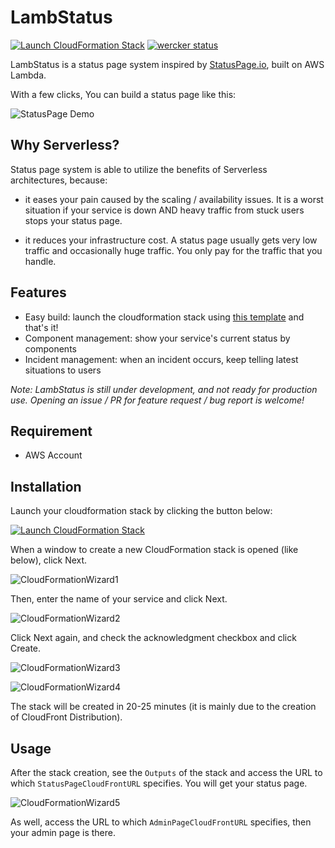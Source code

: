 # LambStatus

[![Launch CloudFormation Stack](https://s3.amazonaws.com/cloudformation-examples/cloudformation-launch-stack.png)](https://console.aws.amazon.com/cloudformation/home#/stacks/new?stackName=StatusPage&templateURL=https://s3-ap-northeast-1.amazonaws.com/lambstatus/cf-template/0.0.2/lamb-status.yml)
[![wercker status](https://app.wercker.com/status/fcb6fb7398629e934ae0538737021d14/s/master "wercker status")](https://app.wercker.com/project/byKey/fcb6fb7398629e934ae0538737021d14)

LambStatus is a status page system inspired by [StatusPage.io](https://www.statuspage.io/), built on AWS Lambda.

With a few clicks, You can build a status page like this:

![StatusPage Demo](https://raw.githubusercontent.com/wiki/ks888/LambStatus/images/StatusPageDemo1.png)

## Why Serverless?

Status page system is able to utilize the benefits of Serverless architectures, because:

* it eases your pain caused by the scaling / availability issues. It is a worst situation if your service is down AND heavy traffic from stuck users stops your status page.

* it reduces your infrastructure cost. A status page usually gets very low traffic and occasionally huge traffic. You only pay for the traffic that you handle.

## Features

* Easy build: launch the cloudformation stack using [this template](https://s3-ap-northeast-1.amazonaws.com/lambstatus/cf-template/0.0.2/lamb-status.yml) and that's it!
* Component management: show your service's current status by components
* Incident management: when an incident occurs, keep telling latest situations to users

*Note: LambStatus is still under development, and not ready for production use. Opening an issue / PR for feature request / bug report is welcome!*

## Requirement

* AWS Account

## Installation

Launch your cloudformation stack by clicking the button below:

[![Launch CloudFormation Stack](https://s3.amazonaws.com/cloudformation-examples/cloudformation-launch-stack.png)](https://console.aws.amazon.com/cloudformation/home#/stacks/new?stackName=StatusPage&templateURL=https://s3-ap-northeast-1.amazonaws.com/lambstatus/cf-template/0.0.2/lamb-status.yml)

When a window to create a new CloudFormation stack is opened (like below), click Next.

![CloudFormationWizard1](https://raw.githubusercontent.com/wiki/ks888/LambStatus/images/CloudFormationWizard1.png)

Then, enter the name of your service and click Next.

![CloudFormationWizard2](https://raw.githubusercontent.com/wiki/ks888/LambStatus/images/CloudFormationWizard2.png)

Click Next again, and check the acknowledgment checkbox and click Create.

![CloudFormationWizard3](https://raw.githubusercontent.com/wiki/ks888/LambStatus/images/CloudFormationWizard3.png)

![CloudFormationWizard4](https://raw.githubusercontent.com/wiki/ks888/LambStatus/images/CloudFormationWizard4.png)

The stack will be created in 20-25 minutes (it is mainly due to the creation of CloudFront Distribution).

## Usage

After the stack creation, see the `Outputs` of the stack and access the URL to which `StatusPageCloudFrontURL` specifies. You will get your status page.

![CloudFormationWizard5](https://raw.githubusercontent.com/wiki/ks888/LambStatus/images/CloudFormationWizard5.png)

As well, access the URL to which `AdminPageCloudFrontURL` specifies, then your admin page is there.
